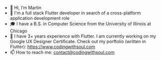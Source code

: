 - 👋 Hi, I’m Martin
- 💼 I'm a full stack Flutter developer in search of a cross-platform application development role
- 🎓 I have a B.S. in Computer Science from the University of Illinois at Chicago
- 🌱 I have 3+ years experience with Flutter. I am currently working on my Google UX Designer Certificate.
    Check out my porftolio (written in Flutter): https://www.codingwithsoul.com
- 📫 How to reach me: 
    contact@codingwithsoul.com

